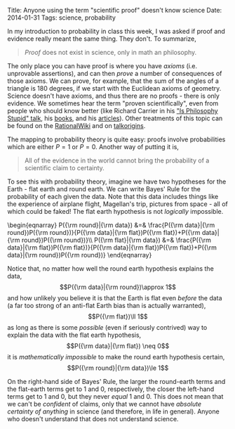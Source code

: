 Title: Anyone using the term "scientific proof" doesn't know science
Date: 2014-01-31
Tags:  science, probability

In my introduction to probability in class this week, I was asked if proof and evidence really meant the same thing.  They don't.  To summarize,

> *Proof* does not exist in science, only in math an philosophy.

The only place you can have proof is where you have *axioms* (i.e. unprovable assertions), and can then *prove* a number of consequences of those axioms.  We can prove, for example, that the sum of the angles of a triangle is 180 degrees, if we start with the Euclidean axioms of geometry.  Science doesn't have axioms, and thus there are no proofs - there is only evidence.  We sometimes hear the term "proven scientifically", even from people who should know better (like Richard Carrier in his ["Is Philosophy Stupid" talk], his [books], and his [articles]).  Other treatments of this topic can be found on the [RationalWiki] and on [talkorigins].

The mapping to probability theory is quite easy: proofs involve probabilities which are either $P=1$ or $P=0$.  Another way of putting it is,

> All of the evidence in the world cannot bring the probability of a scientific claim to certainty.  

To see this with probability theory, imagine we have two hypotheses for the Earth - flat earth and round earth.  We can write Bayes' Rule for the probability of each given the data.  Note that this data includes things like the experience of airplane flight, Magellan's trip, pictures from space - all of which could be faked!  The flat earth hypothesis is not *logically* impossible. 

\begin{eqnarray}
P({\rm round}|{\rm data}) &=& \frac{P({\rm data}|{\rm round})P({\rm round})}{P({\rm data}|{\rm flat})P({\rm flat})+P({\rm data}|{\rm round})P({\rm round})}\\\\
P({\rm flat}|{\rm data}) &=& \frac{P({\rm data}|{\rm flat})P({\rm flat})}{P({\rm data}|{\rm flat})P({\rm flat})+P({\rm data}|{\rm round})P({\rm round})} 
\end{eqnarray}

Notice that, no matter how well the round earth hypothesis explains the data, 
$$P({\rm data}|{\rm round})\approx 1$$
and how unlikely you believe it is that the Earth is flat even *before* the data (a far too strong of an anti-flat Earth bias than is actually warranted),
 $$P({\rm flat})\ll 1$$
as long as there is some *possible* (even if seriously contrived) way to explain the data with the flat earth hypothesis, 
 $$P({\rm data}|{\rm flat}) \neq 0$$
it is *mathematically impossible* to make the round earth hypothesis certain,
$$P({\rm round}|{\rm data})\le 1$$

On the right-hand side of Bayes' Rule, the larger the round-earth terms and the flat-earth terms get to 1 and 0, respectively,  the closer the left-hand terms get to 1 and 0, but they never *equal* 1 and 0.  This does not mean that we can't be *confident* of claims, only that we cannot have *absolute certainty of anything* in science (and therefore, in life in general).  Anyone who doesn't understand that does not understand science.


["Is Philosophy Stupid" talk]: http://www.youtube.com/watch?v=YLvWz9GQ3PQ
[articles]: http://infidels.org/library/modern/richard_carrier/theory.html
[books]: http://www.amazon.com/Proving-History-Bayess-Theorem-Historical/dp/1616145595
[RationalWiki]: http://rationalwiki.org/wiki/Proof
[talkorigins]: http://www.talkorigins.org/faqs/comdesc/sciproof.html